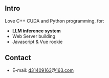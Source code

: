 ## Intro
Love C++ CUDA and Python programming, for:

+ **LLM inference system**
+ Web Server building
+ Javascript & Vue rookie

## Contact
- E-mail: d31409163@163.com
